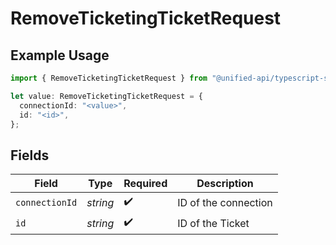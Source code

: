 # RemoveTicketingTicketRequest

## Example Usage

```typescript
import { RemoveTicketingTicketRequest } from "@unified-api/typescript-sdk/sdk/models/operations";

let value: RemoveTicketingTicketRequest = {
  connectionId: "<value>",
  id: "<id>",
};
```

## Fields

| Field                | Type                 | Required             | Description          |
| -------------------- | -------------------- | -------------------- | -------------------- |
| `connectionId`       | *string*             | :heavy_check_mark:   | ID of the connection |
| `id`                 | *string*             | :heavy_check_mark:   | ID of the Ticket     |